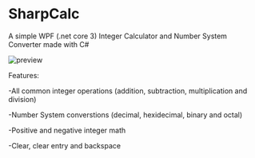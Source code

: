 # SharpCalc
A simple WPF (.net core 3) Integer Calculator and Number System Converter made with C#

![preview](https://i.imgur.com/UlB6nG7.png)

Features:

-All common integer operations (addition, subtraction, multiplication and division)

-Number System converstions (decimal, hexidecimal, binary and octal)

-Positive and negative integer math

-Clear, clear entry and backspace
